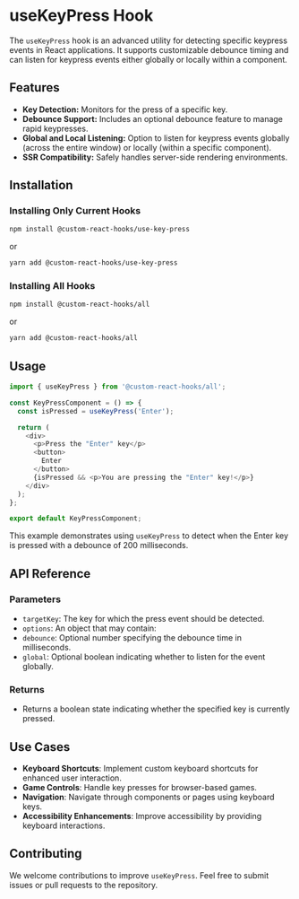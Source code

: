 # useKeyPress Hook

The `useKeyPress` hook is an advanced utility for detecting specific keypress events in React applications. It supports customizable debounce timing and can listen for keypress events either globally or locally within a component.

## Features

- **Key Detection:** Monitors for the press of a specific key.
- **Debounce Support:** Includes an optional debounce feature to manage rapid keypresses.
- **Global and Local Listening:** Option to listen for keypress events globally (across the entire window) or locally (within a specific component).
- **SSR Compatibility:** Safely handles server-side rendering environments.

## Installation

### Installing Only Current Hooks

```bash
npm install @custom-react-hooks/use-key-press
```

or

```bash
yarn add @custom-react-hooks/use-key-press
```

### Installing All Hooks

```sh
npm install @custom-react-hooks/all
```

or

```sh
yarn add @custom-react-hooks/all
```

## Usage

```typescript
import { useKeyPress } from '@custom-react-hooks/all';

const KeyPressComponent = () => {
  const isPressed = useKeyPress('Enter');

  return (
    <div>
      <p>Press the "Enter" key</p>
      <button>
        Enter
      </button>
      {isPressed && <p>You are pressing the "Enter" key!</p>}
    </div>
  );
};

export default KeyPressComponent;
```

This example demonstrates using `useKeyPress` to detect when the Enter key is pressed with a debounce of 200 milliseconds.

## API Reference

### Parameters
- `targetKey`: The key for which the press event should be detected.
- `options`: An object that may contain:
- `debounce`: Optional number specifying the debounce time in milliseconds.
- `global`: Optional boolean indicating whether to listen for the event globally.
  
### Returns
- Returns a boolean state indicating whether the specified key is currently pressed.

## Use Cases

- **Keyboard Shortcuts**: Implement custom keyboard shortcuts for enhanced user interaction.
- **Game Controls**: Handle key presses for browser-based games.
- **Navigation**: Navigate through components or pages using keyboard keys.
- **Accessibility Enhancements**: Improve accessibility by providing keyboard interactions.

## Contributing

We welcome contributions to improve `useKeyPress`. Feel free to submit issues or pull requests to the repository.